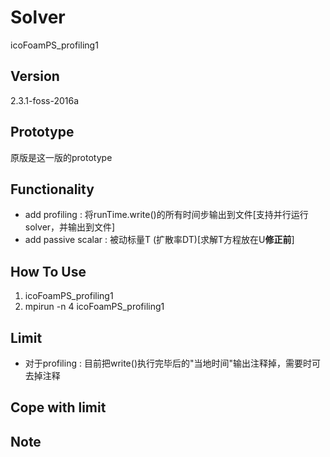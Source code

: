 # Solver
icoFoamPS_profiling1

## Version
2.3.1-foss-2016a

## Prototype
原版是这一版的prototype

## Functionality
- add profiling : 将runTime.write()的所有时间步输出到文件[支持并行运行solver，并输出到文件]
- add passive scalar : 被动标量T (扩散率DT)[求解T方程放在U**修正前**]

## How To Use
1. icoFoamPS_profiling1
2. mpirun -n 4 icoFoamPS_profiling1

## Limit
- 对于profiling : 目前把write()执行完毕后的"当地时间"输出注释掉，需要时可去掉注释

## Cope with limit

## Note

